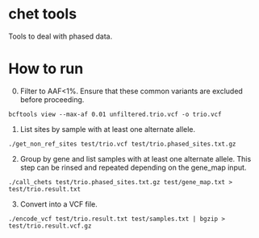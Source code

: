 # chet tools
Tools to deal with phased data.

# How to run

0. Filter to AAF<1%. Ensure that these common variants are excluded before proceeding.
```
bcftools view --max-af 0.01 unfiltered.trio.vcf -o trio.vcf
```

1. List sites by sample with at least one alternate allele.
```
./get_non_ref_sites test/trio.vcf test/trio.phased_sites.txt.gz
```

2. Group by gene and list samples with at least one alternate allele. This step can be
rinsed and repeated depending on the gene_map input. 
```
./call_chets test/trio.phased_sites.txt.gz test/gene_map.txt > test/trio.result.txt
```

3. Convert into a VCF file.
```
./encode_vcf test/trio.result.txt test/samples.txt | bgzip > test/trio.result.vcf.gz
```

